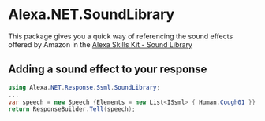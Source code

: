 # Alexa.NET.SoundLibrary
This package gives you a quick way of referencing the sound effects offered by Amazon in the [Alexa Skills Kit - Sound Library](https://developer.amazon.com/docs/custom-skills/ask-soundlibrary.html)

## Adding a sound effect to your response
```csharp
using Alexa.NET.Response.Ssml.SoundLibrary;
...
var speech = new Speech {Elements = new List<ISsml> { Human.Cough01 }};
return ResponseBuilder.Tell(speech);
```
